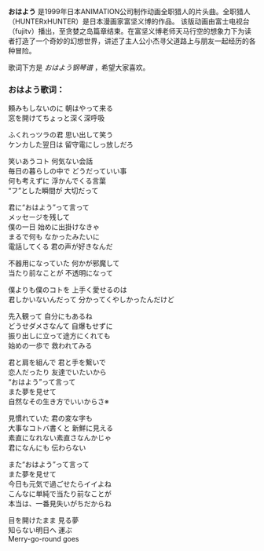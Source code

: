 

**おはよう** 是1999年日本ANIMATION公司制作动画全职猎人的片头曲。全职猎人（HUNTERxHUNTER）是日本漫画家富坚义博的作品。
该版动画由富士电视台（fujitv）播出，至贪婪之岛篇章结束。在富坚义博老师天马行空的想象力下为读者打造了一个奇妙的幻想世界，讲述了主人公小杰寻父道路上与朋友一起经历的各种冒险。

  
歌词下方是 _おはよう钢琴谱_ ，希望大家喜欢。

### おはよう歌词：

頼みもしないのに 朝はやって来る  
窓を開けてちょっと深く深呼吸

ふくれっツラの君 思い出して笑う  
ケンカした翌日は 留守電にしっ放しだろ

笑いあうコト 何気ない会話  
毎日の暮らしの中で どうだっていい事  
何も考えずに 浮かんでくる言葉  
“フ”とした瞬間が 大切だって

君に“おはよう”って言って  
メッセージを残して  
僕の一日 始めに出掛けなきゃ  
まるで何も なかったみたいに  
電話してくる 君の声が好きなんだ

不器用になっていた 何かが邪魔して  
当たり前なことが 不透明になって

僕よりも僕のコトを 上手く愛せるのは  
君しかいないんだって 分かってくやしかったんだけど

先入観って 自分にもあるね  
どうせダメさなんて 自爆もせずに  
振り出しに立って途方にくれても  
始めの一歩で 救われてみる

君と肩を組んで 君と手を繋いで  
恋人だったり 友達でいたいから  
“おはよう”って言って  
また夢を見せて  
自然なその生き方でいいからさ※

見慣れていた 君の変な字も  
大事なコトバ書くと 新鮮に見える  
素直になれない素直さなんかじゃ  
君になんにも 伝わらない

また“おはよう”って言って  
また夢を見せて  
今日も元気で過ごせたらイイよね  
こんなに単純で当たり前なことが  
本当は、一番見失いがちだからね

目を開けたまま 見る夢  
知らない明日へ 運ぶ  
Merry-go-round goes

